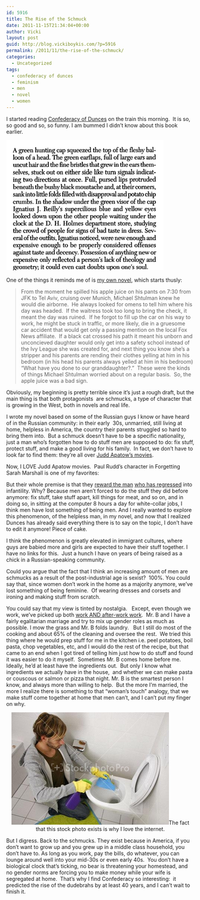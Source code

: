 ```yaml
---
id: 5916
title: The Rise of the Schmuck
date: 2011-11-15T21:34:04+00:00
author: Vicki
layout: post
guid: http://blog.vickiboykis.com/?p=5916
permalink: /2011/11/the-rise-of-the-schmuck/
categories:
  - Uncategorized
tags:
  - confederacy of dunces
  - feminism
  - men
  - novel
  - women
---
```

I started reading <a href="http://www.goodreads.com/book/show/310612.A_Confederacy_of_Dunces" target="_blank">Confederacy of Dunces</a> on the train this morning.  It is so, so good and so, so funny. I am bummed I didn&#8217;t know about this book earlier.

[<img class="aligncenter size-full wp-image-5918" title="Screen shot 2011-11-15 at 8.18.24 PM" src="https://raw.githubusercontent.com/veekaybee/wlb/gh-pages/assets/images/2011/11/Screen-shot-2011-11-15-at-8.18.24-PM.png" alt="" width="421" height="348" />](https://raw.githubusercontent.com/veekaybee/wlb/gh-pages/assets/images/2011/11/Screen-shot-2011-11-15-at-8.18.24-PM.png)

One of the things it reminds me of is <a href="http://blog.vickiboykis.com/2009/11/17/nanowrimo-day-15/" target="_blank">my own novel</a>, which starts thusly:

> From the moment he spilled his apple juice on his pants on 7:30 from JFK to Tel Aviv, cruisng over Munich, Michael Shtulman knew he would die airborne.  He always looked for omens to tell him where his day was headed.  If the waitress took too long to bring the check, it meant the day was ruined.  If he forgot to fill up the car on his way to work, he might be stuck in traffic, or more likely, die in a gruesome car accident that would get only a passing mention on the local Fox News affiliate.  If a black cat crossed his path it meant his unborn and unconcieved daughter would only get into a safety school instead of the Ivy League she was created for, and next thing you know she&#8217;s a stripper and his parents are rending their clothes yelling at him in his bedroom (in his head his parents always yelled at him in his bedroom) &#8220;What have you done to our granddaughter?.&#8221;  These were the kinds of things Michael Shtulman worried about on a regular basis.  So, the apple juice was a bad sign.

Obviously, my beginning is pretty terrible since it&#8217;s just a rough draft, but the main thing is that both protagonists  are schmucks, a type of character that is growing in the West, both in novels and real life.

I wrote my novel based on some of the Russian guys I know or have heard of in the Russian community: in their early  30s, unmarried, still living at home, helpless in America, the country their parents struggled so hard to bring them into.  But a schmuck doesn&#8217;t have to be a specific nationality, just a man who&#8217;s forgotten how to do stuff men are supposed to do: fix stuff, protect stuff, and make a good living for his family.  In fact, we don&#8217;t have to look far to find them: they&#8217;re all over <a href="http://shakespearessister.blogspot.com/2009/04/man-child-rising-what-i-learned-from-my.html" target="_blank">Judd Apatow&#8217;s movies</a>.

Now, I LOVE Judd Apatow movies.  Paul Rudd&#8217;s character in Forgetting Sarah Marshall is one of my favorites:


  
But their whole premise is that they <a href="http://www.dailymail.co.uk/news/article-2011261/Americas-Lost-Boys-Why-ARE-young-men-failing-grow-up.html" target="_blank">reward the man</a> <a href="http://today.msnbc.msn.com/id/26317942/ns/today-books/t/boys-men-why-guys-arent-growing/#.TsMZKID77HM" target="_blank">who has regressed</a> into infantility. Why? Because men aren&#8217;t forced to do the stuff they did before anymore: fix stuff, take stuff apart, kill things for meat, and so on, and in doing so, in sitting at the computer 8 hours a day for white-collar jobs, I think men have lost something of being men. And I really wanted to explore this phenomenon, of the helpless man, in my novel, and now that I realized Dunces has already said everything there is to say on the topic, I don&#8217;t have to edit it anymore! Piece of cake.

I think the phenomenon is greatly elevated in immigrant cultures, where guys are babied more and girls are expected to have their stuff together. I have no links for this.  Just a hunch I have on years of being raised as a chick in a Russian-speaking community.

Could you argue that the fact that I think an increasing amount of men are schmucks as a result of the post-industrial age is sexist?  100%. You could say that, since women don&#8217;t work in the home as a majority anymore, we&#8217;ve lost something of being feminine.  Of wearing dresses and corsets and ironing and making stuff from scratch.

You could say that my view is tinted by nostalgia.   Except, even though we work, we&#8217;ve picked up both <a href="http://chronicle.com/article/Female-Scientists-Do-More/63641/" target="_blank">work AND after-work work</a>.  Mr. B and I have a fairly egalitarian marriage and try to mix up gender roles as much as possible. I mow the grass and Mr. B folds laundry.   But I still do most of the cooking and about 65% of the cleaning and oversee the rest.  We tried this thing where he would prep stuff for me in the kitchen i.e. peel potatoes, boil pasta, chop vegetables, etc, and I would do the rest of the recipe, but that came to an end when I got tired of telling him just how to do stuff and found it was easier to do it myself.  Sometimes Mr. B comes home before me. Ideally, he&#8217;d at least have the ingredients out.  But only I know what ingredients we actually have in the house,  and whether we can make pasta or couscous or salmon or pizza that night. Mr. B is the smartest person I know, and always more than willing to help.  But the more I&#8217;m married, the more I realize there is something to that &#8220;woman&#8217;s touch&#8221; analogy, that we make stuff come together at home that men can&#8217;t, and I can&#8217;t put my finger on why.

<p style="text-align: center;">
  <a href="https://raw.githubusercontent.com/veekaybee/wlb/gh-pages/assets/images/2011/11/A5XHHY.jpg"><img class="aligncenter size-full wp-image-5919" title="A5XHHY" src="https://raw.githubusercontent.com/veekaybee/wlb/gh-pages/assets/images/2011/11/A5XHHY.jpg" alt="" width="422" height="300" /></a>The fact that this stock photo exists is why I love the internet.
</p>

But I digress. Back to the schmucks. They exist because in America, if you don&#8217;t want to grow up and you grew up in a middle class household, you don&#8217;t have to. As long as you work, pay the bills, do whatever, you can lounge around well into your mid-30s or even early 40s.  You don&#8217;t have a biological clock that&#8217;s ticking, no bear is threatening your homestead, and no gender norms are forcing you to make money while your wife is segregated at home.  That&#8217;s why I find Confederacy so interesting:  it predicted the rise of the dudebrahs by at least 40 years, and I can&#8217;t wait to finish it.

&nbsp;